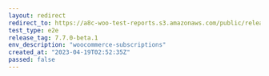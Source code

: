 ```yaml
---
layout: redirect
redirect_to: https://a8c-woo-test-reports.s3.amazonaws.com/public/release/7.7.0-beta.1/woocommerce-subscriptions/e2e/index.html
test_type: e2e
release_tag: 7.7.0-beta.1
env_description: "woocommerce-subscriptions"
created_at: "2023-04-19T02:52:35Z"
passed: false
---
```

